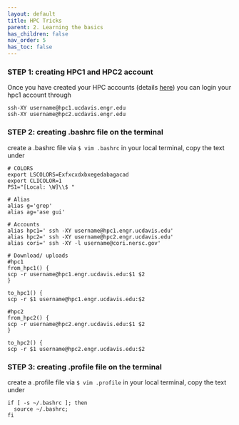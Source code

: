 ```yaml
---
layout: default
title: HPC Tricks
parent: 2. Learning the basics
has_children: false
nav_order: 5
has_toc: false
---
```


### STEP 1: creating HPC1 and HPC2 account

Once you have created your HPC accounts (details [here](_docs/../../1.%20Getting%20Started/HPC%20&%20Workstation%20Setup.md)) you can login your hpc1 account through 
```
ssh-XY username@hpc1.ucdavis.engr.edu
ssh-XY username@hpc2.ucdavis.engr.edu
```

### STEP 2: creating .bashrc file on the terminal

create a .bashrc file via `$ vim .bashrc` in your local terminal, copy the text under  

```
# COLORS
export LSCOLORS=Exfxcxdxbxegedabagacad
export CLICOLOR=1
PS1="[Local: \W]\\$ "

# Alias
alias g='grep'
alias ag='ase gui'

# Accounts
alias hpc1=' ssh -XY username@hpc1.engr.ucdavis.edu'
alias hpc2=' ssh -XY username@hpc2.engr.ucdavis.edu'
alias cori=' ssh -XY -l username@cori.nersc.gov'

# Download/ uploads
#hpc1
from_hpc1() {
scp -r username@hpc1.engr.ucdavis.edu:$1 $2
}

to_hpc1() {
scp -r $1 username@hpc1.engr.ucdavis.edu:$2

#hpc2
from_hpc2() {
scp -r username@hpc2.engr.ucdavis.edu:$1 $2
}

to_hpc2() {
scp -r $1 username@hpc2.engr.ucdavis.edu:$2
```


### STEP 3: creating .profile file on the terminal

create a .profile file via `$ vim .profile` in your local terminal, copy the text under  

```
if [ -s ~/.bashrc ]; then
  source ~/.bashrc;
fi
```




